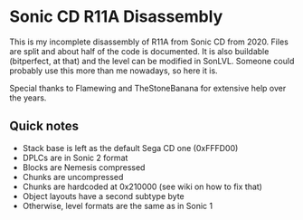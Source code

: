# Sonic CD R11A Disassembly

This is my incomplete disassembly of R11A from Sonic CD from 2020. Files are split and about half of the code is documented. It is also buildable (bitperfect, at that) and the level can be modified in SonLVL. Someone could probably use this more than me nowadays, so here it is.

Special thanks to Flamewing and TheStoneBanana for extensive help over the years.

## Quick notes
* Stack base is left as the default Sega CD one (0xFFFD00)
* DPLCs are in Sonic 2 format
* Blocks are Nemesis compressed
* Chunks are uncompressed
* Chunks are hardcoded at 0x210000 (see wiki on how to fix that)
* Object layouts have a second subtype byte
* Otherwise, level formats are the same as in Sonic 1
